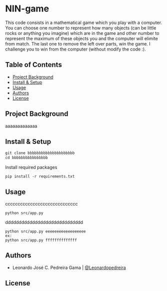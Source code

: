 
NIN-game
=============
This code consists in a mathematical game which you play with a computer. You can choose one number to represent how many objects (can be little rocks or anything you imagine) which are in the game and other number to represent the maximum of these objects you and the computer will elimite from match. The last one to remove the left over parts, win the game. I challenge you to win from the computer (without modify the code :).

Table of Contents
-----------------

-   [Project Background](#project-background)
-   [Install & Setup](#install-&-setup)
-   [Usage](#usage)
-   [Authors](#authors)
-   [License](#license)

Project Background
----------

aaaaaaaaaaaaa


Install & Setup
---------------
```html 
git clone bbbbbbbbbbbbbbbbbbbbb
cd bbbbbbbbbbbbbbbb
```
Install required packages
```
pip install -r requirements.txt
```


Usage
-----

ccccccccccccccccccccccccccccc
```
python src/app.py
```
ddddddddddddddddddddddddddddd
```
python src/app.py eeeeeeeeeeeeeeeeee
ex:
python src/app.py ffffffffffffff
```



Authors
-------

* Leonardo José C. Pedreira Gama | [@Leonardopedreira](https://github.com/Leonardopedreira)


License
-------

